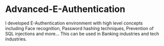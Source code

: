 # Advanced-E-Authentication
I developed E-Authentication environment with  high level concepts including Face recognition, Password hashing techniques, Prevention of SQL injections and more... This can be used in Banking industries and  tech industries.
